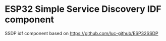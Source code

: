 # ESP32 Simple Service Discovery IDF component
SSDP idf component based on https://github.com/luc-github/ESP32SSDP
